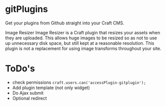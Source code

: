 # gitPlugins #

Get your plugins from Github straight into your Craft CMS.

Image Resizer
Image Resizer is a Craft plugin that resizes your assets when they are uploaded. This allows huge images to be resized so as not to use up unnecessary disk space, but still kept at a reasonable resolution. This plugin is not a replacement for using image transforms throughout your site.

# ToDo's
- check permissions `craft.users.can('accessPlugin-gitplugin');`
- Add plugin template (not only widget)
- Do Ajax submit
- Optional redirect

